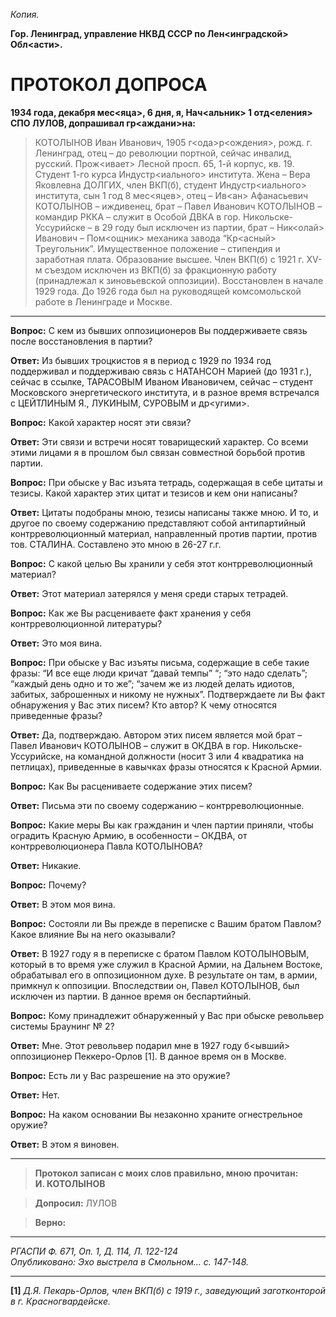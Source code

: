 *Копия.*

 
**Гор. Ленинград, управление НКВД СССР по Лен<инградской> Обл<асти>.** 

# ПРОТОКОЛ ДОПРОСА 

**1934 года, декабря мес<яца>, 6 дня, я, Нач<альник> 1 отд<еления> СПО ЛУЛОВ, допрашивал гр<аждани>на:**

> КОТОЛЫНОВ Иван Иванович, 1905 г<ода>р<ождения>, рожд. г. Ленинград, отец – до революции портной, сейчас инвалид, русский. Прож<ивает> Лесной просп. 65, 1-й корпус, кв. 19. Студент 1-го курса Индустр<иального> института. Жена – Вера Яковлевна ДОЛГИХ, член ВКП(б), студент Индустр<иального> института, сын 1 год 8 мес<яцев>, отец –  Ив<ан> Афанасьевич КОТОЛЫНОВ – иждивенец, брат – Павел Иванович КОТОЛЫНОВ – командир РККА – служит в Особой ДВКА в гор. Никольске-Уссурийске – в 29 году был исключен из партии, брат – Ник<олай> Иванович – Пом<ощник> механика завода “Кр<асный> Треугольник”. Имущественное положение – стипендия и заработная плата. Образование высшее. Член ВКП(б) с 1921 г. XV-м съездом исключен из ВКП(б) за фракционную работу (принадлежал к зиновьевской оппозиции). Восстановлен в начале 1929 года. До 1926 года был на руководящей комсомольской работе в Ленинграде и Москве.

---

**Вопрос:** С кем из бывших оппозиционеров Вы поддерживаете связь после восстановления в партии?  

**Ответ:** Из бывших троцкистов я в период с 1929 по 1934 год поддерживал и поддерживаю связь с НАТАНСОН Марией (до 1931 г.), сейчас в ссылке, ТАРАСОВЫМ Иваном Ивановичем, сейчас – студент Московского энергетического института, и в разное время встречался с ЦЕЙТЛИНЫМ Я., ЛУКИНЫМ, СУРОВЫМ и др<угими>.

**Вопрос:** Какой характер носят эти связи?  

**Ответ:** Эти связи и встречи носят товарищеский характер. Со всеми этими лицами я в прошлом был связан совместной борьбой против партии. 

**Вопрос:** При обыске у Вас изъята тетрадь, содержащая в себе цитаты и тезисы. Какой характер этих цитат и тезисов и кем они написаны?

**Ответ:** Цитаты подобраны мною, тезисы написаны также мною. И то, и другое по своему содержанию представляют собой антипартийный контрреволюционный материал, направленный против партии, против тов. СТАЛИНА. Составлено это мною в 26-27 г.г.  

**Вопрос:** С какой целью Вы хранили у себя этот контрреволюционный материал?

**Ответ:** Этот материал затерялся у меня среди старых тетрадей. 

**Вопрос:** Как же Вы расцениваете факт хранения у себя контрреволюционной литературы?

**Ответ:** Это моя вина. 

**Вопрос:** При обыске у Вас изъяты письма, содержащие в себе такие фразы: “И все еще люди кричат “давай темпы” “; “это надо сделать”; “каждый день одно и то же”; “зачем же из людей делать идиотов, забитых, заброшенных и никому не нужных”. Подтверждаете ли Вы факт обнаружения у Вас этих писем? Кто автор? К чему относятся приведенные фразы?

**Ответ:** Да, подтверждаю. Автором этих писем является мой брат – Павел Иванович КОТОЛЫНОВ – служит в ОКДВА в гор. Никольске-Уссурийске, на командной должности (носит 3 или 4 квадратика на петлицах), приведенные в кавычках фразы относятся к Красной Армии.  

**Вопрос:** Как Вы расцениваете содержание этих писем?

**Ответ:** Письма эти по своему содержанию – контрреволюционные.

**Вопрос:**  Какие меры Вы как гражданин и член партии приняли, чтобы оградить Красную Армию, в особенности – ОКДВА, от контрреволюционера Павла КОТОЛЫНОВА?

**Ответ:** Никакие.   

**Вопрос:** Почему?

**Ответ:** В этом моя вина.

**Вопрос:** Состояли ли Вы прежде в переписке с Вашим братом Павлом? Какое влияние Вы на него оказывали?

**Ответ:** В 1927 году я в переписке с братом Павлом КОТОЛЫНОВЫМ, который в то время уже служил в Красной Армии, на Дальнем Востоке, обрабатывал его в оппозиционном духе. В результате он там, в армии, примкнул к оппозиции. Впоследствии он, Павел КОТОЛЫНОВ, был исключен из партии. В данное время он беспартийный.

**Вопрос:** Кому принадлежит обнаруженный у Вас при обыске револьвер системы Браунинг № 2?

**Ответ:** Мне. Этот револьвер подарил мне в 1927 году б<ывший> оппозиционер Пеккеро-Орлов [1]. В данное время он в Москве.

**Вопрос:** Есть ли у Вас разрешение на это оружие?

**Ответ:** Нет.

**Вопрос:** На каком основании Вы незаконно храните огнестрельное оружие?

**Ответ:** В этом я виновен.

---

> **Протокол записан с моих слов правильно, мною прочитан:**  
> **И. КОТОЛЫНОВ**  

> **Допросил:** ЛУЛОВ  

> **Верно:**  

---

*РГАСПИ Ф. 671, Оп. 1, Д. 114, Л. 122-124*  
*Опубликовано: Эхо выстрела в Смольном... с. 147-148.*  

---

**[1]** *Д.Я. Пекарь-Орлов, член ВКП(б) с 1919 г., заведующий заготконторой в г. Красногвардейске.*  